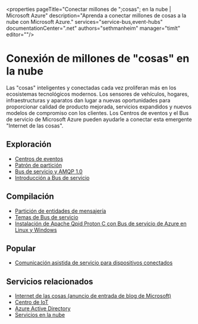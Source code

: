 <properties 
	pageTitle="Conectar millones de ";cosas"; en la nube | Microsoft Azure" 
	description="Aprenda a conectar millones de cosas a la nube con Microsoft Azure." 
	services="service-bus,event-hubs" 
	documentationCenter=".net" 
	authors="sethmanheim" 
	manager="timlt" 
	editor=""/>

<tags 
	ms.service="service-bus" 
	ms.workload="na" 
	ms.tgt_pltfrm="na" 
	ms.devlang="multiple" 
	ms.topic="article" 
	ms.date="01/26/2016" 
	ms.author="sethm"/>

# Conexión de millones de "cosas" en la nube
 
Las "cosas" inteligentes y conectadas cada vez proliferan más en los ecosistemas tecnológicos modernos. Los sensores de vehículos, hogares, infraestructuras y aparatos dan lugar a nuevas oportunidades para proporcionar calidad de producto mejorada, servicios expandidos y nuevos modelos de compromiso con los clientes. Los Centros de eventos y el Bus de servicio de Microsoft Azure pueden ayudarle a conectar esta emergente "Internet de las cosas".

## Exploración

- [Centros de eventos](event-hubs-overview.md)
- [Patrón de partición](http://msdn.microsoft.com/library/dn589797.aspx)
- [Bus de servicio y AMQP 1.0](service-bus-amqp-overview.md)
- [Introducción a Bus de servicio](https://azure.microsoft.com/services/service-bus/)
 
## Compilación

- [Partición de entidades de mensajería](service-bus-partitioning.md)
- [Temas de Bus de servicio](service-bus-dotnet-how-to-use-topics-subscriptions.md)
- [Instalación de Apache Qpid Proton C con Bus de servicio de Azure en Linux y Windows](service-bus-amqp-apache.md) 
 
## Popular

- [Comunicación asistida de servicio para dispositivos conectados](http://blogs.msdn.com/b/clemensv/archive/2014/02/10/service-assisted-communication-for-connected-devices.aspx)

## Servicios relacionados

- [Internet de las cosas (anuncio de entrada de blog de Microsoft)](http://blogs.microsoft.com/iot/2015/03/16/microsoft-announces-azure-iot-suite)
- [Centro de IoT](https://azure.microsoft.com/services/iot-hub/)
- [Azure Active Directory](https://azure.microsoft.com/services/active-directory/)
- [Servicios en la nube](https://azure.microsoft.com/services/cloud-services/) 
 

<!---HONumber=AcomDC_0128_2016-->